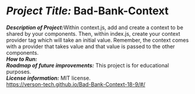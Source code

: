 
# <h1><strong><em>Project Title:</em></strong> Bad-Bank-Context</H1>
<strong><em>Description of Project:</em></strong>Within context.js, add and create a context to be shared by your components. Then, within index.js, create your context provider tag which will take an initial value. Remember, the context comes with a provider that takes value and that value is passed to the other components.<br>
<strong><em>How to Run:</em></strong>  <br>
<strong><em>Roadmap of future improvements:</em></strong>  This project is for educational purposes. <br>
<strong><em>License information:</em></strong>  MIT license. <br>
https://verson-tech.github.io/Bad-Bank-Context-18-9/#/
